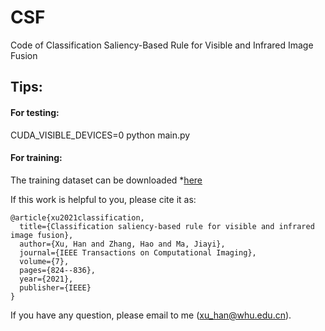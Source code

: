 # CSF
Code of Classification Saliency-Based Rule for Visible and Infrared Image Fusion

## Tips:<br>
#### For testing:<br>
CUDA_VISIBLE_DEVICES=0 python main.py


#### For training:<br>
The training dataset can be downloaded *[here](https://pan.baidu.com/s/18hQyGNlhVb3oXAXOJ5LZCQ)<br>

If this work is helpful to you, please cite it as:
```
@article{xu2021classification,
  title={Classification saliency-based rule for visible and infrared image fusion},
  author={Xu, Han and Zhang, Hao and Ma, Jiayi},
  journal={IEEE Transactions on Computational Imaging},
  volume={7},
  pages={824--836},
  year={2021},
  publisher={IEEE}
}
```
If you have any question, please email to me (xu_han@whu.edu.cn).
